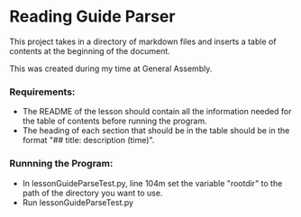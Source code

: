 # Reading Guide Parser

This project takes in a directory of markdown files and inserts a table of contents at the beginning of the document. 

This was created during my time at General Assembly.

### Requirements: 
- The README of the lesson should contain all the information needed for the table of contents before running the program. 
- The heading of each section that should be in the table should be in the format "## title: description (time)". 
### Runnning the Program:
- In lessonGuideParseTest.py, line 104m set the variable "rootdir" to the path of the directory you want to use. 
- Run lessonGuideParseTest.py
